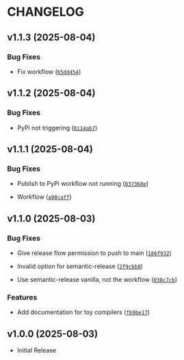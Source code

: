 # CHANGELOG

<!-- version list -->

## v1.1.3 (2025-08-04)

### Bug Fixes

- Fix workflow
  ([`65dd454`](https://github.com/varphi-lang/varphi-devkit/commit/65dd454bc0e3cb1c936dc168d9b9905aec0bccdd))


## v1.1.2 (2025-08-04)

### Bug Fixes

- PyPi not triggering
  ([`8114ab7`](https://github.com/varphi-lang/varphi-devkit/commit/8114ab7bf6f7590476ad190d839f24edb7eba4de))


## v1.1.1 (2025-08-04)

### Bug Fixes

- Publish to PyPi workflow not running
  ([`037360e`](https://github.com/varphi-lang/varphi-devkit/commit/037360e01db8ce8c9c6148b22322942c38af2283))

- Workflow
  ([`a98caff`](https://github.com/varphi-lang/varphi-devkit/commit/a98caff2cf79e68e9aaf82f1bb7aaefdb8307d68))


## v1.1.0 (2025-08-03)

### Bug Fixes

- Give release flow permission to push to main
  ([`186f932`](https://github.com/varphi-lang/varphi-devkit/commit/186f9321e9aaf42e00caba881805361300792637))

- Invalid option for semantic-release
  ([`2f9cbb8`](https://github.com/varphi-lang/varphi-devkit/commit/2f9cbb8aa5dfbe96670f3cdf51b2d29a1b015ef4))

- Use semantic-release vanilla, not the workflow
  ([`038c7cb`](https://github.com/varphi-lang/varphi-devkit/commit/038c7cb783544fdf16da90059cb758714fbe2e61))

### Features

- Add documentation for toy compilers
  ([`fb9be17`](https://github.com/varphi-lang/varphi-devkit/commit/fb9be178d7fb52d943a3236092348fd046a25472))


## v1.0.0 (2025-08-03)

- Initial Release
